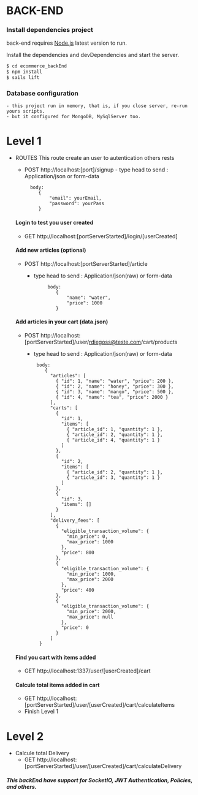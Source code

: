 # BACK-END #

### Install dependencies project

back-end requires [Node.js](https://nodejs.org/) latest version to run.

Install the dependencies and devDependencies and start the server.

```sh
$ cd ecommerce_backEnd
$ npm install
$ sails lift
```

### Database configuration
	- this project run in memory, that is, if you close server, re-run yours scripts.
	- but it configured for MongoDB, MySqlServer too.

# Level 1 #

* ROUTES 
	 This route create an user to autentication others rests
	-  POST http://localhost:[port]/signup
	  - type head to send : Application/json or form-data
	  
			 body: 
				{
		    	    "email": yourEmail,
			  	    "password": yourPass
				}
	  
	
	#### Login to test you user created
	- GET http://localhost:[portServerStarted]/login/[userCreated]
	
	#### Add new articles (optional)
	- POST http://localhost:[portServerStarted]/article
      - type head to send : Application/json(raw) or form-data
      
				 body: 
					{
					    "name": "water",
						"price": 1000
					}
		
	#### Add articles in your cart (data.json)
	- POST http://localhost:[portServerStarted]/user/rdiegoss@teste.com/cart/products
	  - type head to send : Application/json(raw) or form-data
	   
             body: 
	            {
    			  "articles": [
    				{ "id": 1, "name": "water", "price": 200 },
    				{ "id": 2, "name": "honey", "price": 300 },
    				{ "id": 3, "name": "mango", "price": 500 },
    				{ "id": 4, "name": "tea", "price": 2000 }
    			  ],
    			  "carts": [
    				{
    				  "id": 1,
    				  "items": [
    					{ "article_id": 1, "quantity": 1 },
    					{ "article_id": 2, "quantity": 1 },
    					{ "article_id": 4, "quantity": 1 }
    				  ]
    				},
    				{
    				  "id": 2,
    				  "items": [
    					{ "article_id": 2, "quantity": 1 },
    					{ "article_id": 3, "quantity": 1 }
    				  ]
    				},
    				{
    				  "id": 3,
    				  "items": []
    				}
    			  ],
    			  "delivery_fees": [
    				{
    				  "eligible_transaction_volume": {
    					"min_price": 0,
    					"max_price": 1000
    				  },
    				  "price": 800
    				},
    				{
    				  "eligible_transaction_volume": {
    					"min_price": 1000,
    					"max_price": 2000
    				  },
    				  "price": 400
    				},
    				{
    				  "eligible_transaction_volume": {
    					"min_price": 2000,
    					"max_price": null
    				  },
    				  "price": 0
    				}
    			  ]
    		  }

	#### Find you cart with items added
	- GET http://localhost:1337/user/[userCreated]/cart

	#### Calcule total items added in cart
	- GET http://localhost:[portServerStarted]/user/[userCreated]/cart/calculateItems

	* Finish Level 1

 # Level 2 #
  
  * Calcule total Delivery
	- GET http://localhost:[portServerStarted]/user/[userCreated]/cart/calculateDelivery


##### This backEnd have support for SocketIO, JWT Authentication, Policies, and others.